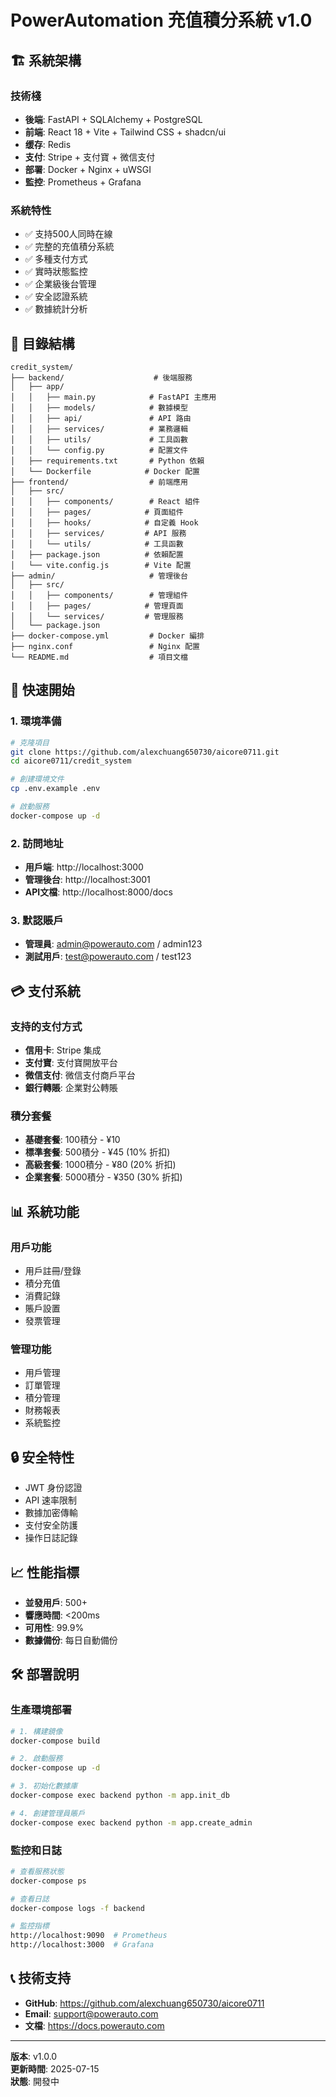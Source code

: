 # PowerAutomation 充值積分系統 v1.0

## 🏗️ 系統架構

### 技術棧
- **後端**: FastAPI + SQLAlchemy + PostgreSQL
- **前端**: React 18 + Vite + Tailwind CSS + shadcn/ui
- **缓存**: Redis
- **支付**: Stripe + 支付寶 + 微信支付
- **部署**: Docker + Nginx + uWSGI
- **監控**: Prometheus + Grafana

### 系統特性
- ✅ 支持500人同時在線
- ✅ 完整的充值積分系統
- ✅ 多種支付方式
- ✅ 實時狀態監控
- ✅ 企業級後台管理
- ✅ 安全認證系統
- ✅ 數據統計分析

## 📁 目錄結構

```
credit_system/
├── backend/                    # 後端服務
│   ├── app/
│   │   ├── main.py            # FastAPI 主應用
│   │   ├── models/            # 數據模型
│   │   ├── api/               # API 路由
│   │   ├── services/          # 業務邏輯
│   │   ├── utils/             # 工具函數
│   │   └── config.py          # 配置文件
│   ├── requirements.txt       # Python 依賴
│   └── Dockerfile            # Docker 配置
├── frontend/                  # 前端應用
│   ├── src/
│   │   ├── components/        # React 組件
│   │   ├── pages/            # 頁面組件
│   │   ├── hooks/            # 自定義 Hook
│   │   ├── services/         # API 服務
│   │   └── utils/            # 工具函數
│   ├── package.json          # 依賴配置
│   └── vite.config.js        # Vite 配置
├── admin/                     # 管理後台
│   ├── src/
│   │   ├── components/        # 管理組件
│   │   ├── pages/            # 管理頁面
│   │   └── services/         # 管理服務
│   └── package.json
├── docker-compose.yml         # Docker 編排
├── nginx.conf                 # Nginx 配置
└── README.md                  # 項目文檔
```

## 🚀 快速開始

### 1. 環境準備
```bash
# 克隆項目
git clone https://github.com/alexchuang650730/aicore0711.git
cd aicore0711/credit_system

# 創建環境文件
cp .env.example .env

# 啟動服務
docker-compose up -d
```

### 2. 訪問地址
- **用戶端**: http://localhost:3000
- **管理後台**: http://localhost:3001
- **API文檔**: http://localhost:8000/docs

### 3. 默認賬戶
- **管理員**: admin@powerauto.com / admin123
- **測試用戶**: test@powerauto.com / test123

## 💳 支付系統

### 支持的支付方式
- **信用卡**: Stripe 集成
- **支付寶**: 支付寶開放平台
- **微信支付**: 微信支付商戶平台
- **銀行轉賬**: 企業對公轉賬

### 積分套餐
- **基礎套餐**: 100積分 - ¥10
- **標準套餐**: 500積分 - ¥45 (10% 折扣)
- **高級套餐**: 1000積分 - ¥80 (20% 折扣)
- **企業套餐**: 5000積分 - ¥350 (30% 折扣)

## 📊 系統功能

### 用戶功能
- 用戶註冊/登錄
- 積分充值
- 消費記錄
- 賬戶設置
- 發票管理

### 管理功能
- 用戶管理
- 訂單管理
- 積分管理
- 財務報表
- 系統監控

## 🔒 安全特性

- JWT 身份認證
- API 速率限制
- 數據加密傳輸
- 支付安全防護
- 操作日誌記錄

## 📈 性能指標

- **並發用戶**: 500+
- **響應時間**: <200ms
- **可用性**: 99.9%
- **數據備份**: 每日自動備份

## 🛠️ 部署說明

### 生產環境部署
```bash
# 1. 構建鏡像
docker-compose build

# 2. 啟動服務
docker-compose up -d

# 3. 初始化數據庫
docker-compose exec backend python -m app.init_db

# 4. 創建管理員賬戶
docker-compose exec backend python -m app.create_admin
```

### 監控和日誌
```bash
# 查看服務狀態
docker-compose ps

# 查看日誌
docker-compose logs -f backend

# 監控指標
http://localhost:9090  # Prometheus
http://localhost:3000  # Grafana
```

## 📞 技術支持

- **GitHub**: https://github.com/alexchuang650730/aicore0711
- **Email**: support@powerauto.com
- **文檔**: https://docs.powerauto.com

---

**版本**: v1.0.0  
**更新時間**: 2025-07-15  
**狀態**: 開發中